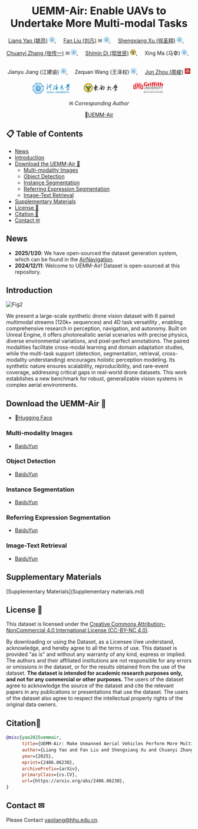 <div align="center">

# UEMM-Air: Enable UAVs to Undertake More Multi-modal Tasks

[Liang Yao (姚亮)](https://multimodality.group/author/%E5%A7%9A%E4%BA%AE/) 
<img src="assets/hhu_logo.png" alt="Logo" width="15">, &nbsp; &nbsp; 
[Fan Liu (刘凡)](https://multimodality.group/author/%E5%88%98%E5%87%A1/) ✉ 
<img src="assets/hhu_logo.png" alt="Logo" width="15">, &nbsp; &nbsp;
[Shengxiang Xu (徐圣翔)](https://multimodality.group/author/%E5%BE%90%E5%9C%A3%E7%BF%94/) 
<img src="assets/hhu_logo.png" alt="Logo" width="15">, &nbsp; &nbsp; 

[Chuanyi Zhang (张传一)](https://ai.hhu.edu.cn/2023/0809/c17670a264073/page.htm) ✉ 
<img src="assets/hhu_logo.png" alt="Logo" width="15">, &nbsp; &nbsp;
[Shimin Di (邸世民)](https://sdiaa.github.io/)
<img src="assets/SEU.png" alt="Logo" width="15">, &nbsp; &nbsp;
Xing Ma (马幸)
<img src="assets/hhu_logo.png" alt="Logo" width="15">, &nbsp; &nbsp; 

Jianyu Jiang (江建谕)
<img src="assets/hhu_logo.png" alt="Logo" width="15">, &nbsp; &nbsp;
Zequan Wang (王泽权)
<img src="assets/hhu_logo.png" alt="Logo" width="15">, &nbsp; &nbsp; 
[Jun Zhou (周峻)](https://experts.griffith.edu.au/7205-jun-zhou) 
<img src="assets/Griffith.png" alt="Logo" width="15">


<img src="assets/hhu_logo_text.png" alt="Logo" width="100"> &nbsp; &nbsp;  &nbsp; &nbsp; 
<img src="assets/seu_logo_text.jpg" alt="Logo" width="100"> &nbsp; &nbsp;  &nbsp; &nbsp; 
<img src="assets/griffith_logo_text.png" alt="Logo" width="90">

✉ *Corresponding Author*

🤗[UEMM-Air](https://huggingface.co/datasets/1e12Leon/UEMM-Air)

</div>

## 📋 Table of Contents

 - [News](#news)
  - [Introduction](#introduction)
  - [Download the UEMM-Air 📂](#download-the-uemm-air-)
    - [Multi-modality Images](#multi-modality-images)
    - [Object Detection](#object-detection)
    - [Instance Segmentation](#instance-segmentation)
    - [Referring Expression Segmentation](#referring-expression-segmentation)
    - [Image-Text Retrieval](#image-text-retrieval)
  - [Supplementary Materials](#Supplementary-Materials)
  - [License 🚨](#license-)
  - [Citation 🎈](#citation)
  - [Contact ✉](#contact-)

## News
- **2025/1/20**: We have open-sourced the dataset generation system, which can be found in the [AirNavigation](https://github.com/1e12Leon/AirNavigation).
- **2024/12/11**: Welcome to UEMM-Air! Dataset is open-sourced at this repository.

## Introduction
![Fig2](https://github.com/user-attachments/assets/58b2bc84-9643-43f2-89a4-b14dd91ce47d)

We present a large-scale synthetic drone vision dataset with 6 paired multimodal streams (120k+ sequences) and 4D task versatility , 
enabling comprehensive research in perception, navigation, and autonomy. 
Built on Unreal Engine, it offers photorealistic aerial scenarios with precise physics, diverse environmental variations, and pixel-perfect annotations. 
The paired modalities facilitate cross-modal learning and domain adaptation studies, while the multi-task support (detection, segmentation, retrieval, cross-modality understanding) 
encourages holistic perception modeling. Its synthetic nature ensures scalability, reproducibility, and rare-event coverage, addressing critical gaps in real-world drone datasets. This work establishes a new benchmark for robust, generalizable vision systems in complex aerial environments.


## Download the UEMM-Air 📂

*  🤗[Hugging Face](https://huggingface.co/datasets/1e12Leon/UEMM-Air)

### Multi-modality Images
*  [BaiduYun](https://pan.baidu.com/s/1AgrehM3Bs-aiVLVrdswWeQ?pwd=xcpe)

### Object Detection
*  [BaiduYun](https://pan.baidu.com/s/1bkG3G3nUre65yk0XjeaQ5w?pwd=a3qt)

### Instance Segmentation
*  [BaiduYun](https://pan.baidu.com/s/1TEwa8NrmbDK_Vd_zpysHug?pwd=y1f4)

### Referring Expression Segmentation
*  [BaiduYun](https://pan.baidu.com/s/1hO5h2UdYwxJrLmk4oStupg?pwd=wqxi)
  
### Image-Text Retrieval
*   [BaiduYun](https://pan.baidu.com/s/1O-U84fhqsJruyEV-UDKx8w?pwd=jppd)
  
## Supplementary Materials
[Supplementary Materials](Supplementary materials.md)

## License 🚨
This dataset is licensed under the [Creative Commons Attribution-NonCommercial 4.0 International License (CC-BY-NC 4.0)](https://creativecommons.org/licenses/by-nc/4.0/).

By downloading or using the Dataset, as a Licensee I/we understand, acknowledge, and hereby agree to all the terms of use. This dataset is provided "as is" and without any warranty of any kind, express or implied. The authors and their affiliated institutions are not responsible for any errors or omissions in the dataset, or for the results obtained from the use of the dataset. **The dataset is intended for academic research purposes only, and not for any commercial or other purposes.** The users of the dataset agree to acknowledge the source of the dataset and cite the relevant papers in any publications or presentations that use the dataset. The users of the dataset also agree to respect the intellectual property rights of the original data owners.

## Citation🎈

```bibtex
@misc{yao2025uemmair,
      title={UEMM-Air: Make Unmanned Aerial Vehicles Perform More Multi-modal Tasks}, 
      author={Liang Yao and Fan Liu and Shengxiang Xu and Chuanyi Zhang and Xing Ma and Jianyu Jiang and Zequan Wang and Shimin Di and Jun Zhou},
      year={2025},
      eprint={2406.06230},
      archivePrefix={arXiv},
      primaryClass={cs.CV},
      url={https://arxiv.org/abs/2406.06230}, 
}
```

## Contact ✉
Please Contact yaoliang@hhu.edu.cn.